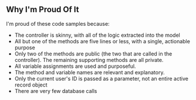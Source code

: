 ## Why I'm Proud Of It

I'm proud of these code samples because:

- The controller is skinny, with all of the logic extracted into the model
- All but one of the methods are five lines or less, with a single, actionable purpose
- Only two of the methods are public (the two that are called in the controller).  The remaining supporting methods are all private.
- All variable assignments are used and purposeful.
- The method and variable names are relevant and explanatory.
- Only the current user's ID is passed as a parameter, not an entire active record object
- There are very few database calls